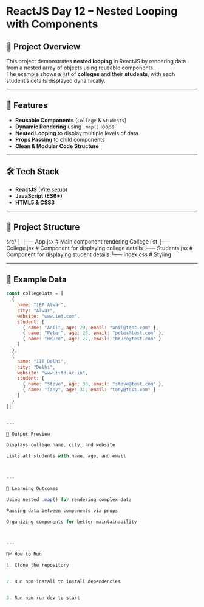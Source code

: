 # ReactJS Day 12 – Nested Looping with Components

## 📌 Project Overview
This project demonstrates **nested looping** in ReactJS by rendering data from a nested array of objects using reusable components.  
The example shows a list of **colleges** and their **students**, with each student’s details displayed dynamically.

---

## 🚀 Features
- **Reusable Components** (`College` & `Students`)
- **Dynamic Rendering** using `.map()` loops
- **Nested Looping** to display multiple levels of data
- **Props Passing** to child components
- **Clean & Modular Code Structure**

---

## 🛠 Tech Stack
- **ReactJS** (Vite setup)
- **JavaScript (ES6+)**
- **HTML5 & CSS3**

---

## 📂 Project Structure

src/ │ ├── App.jsx          # Main component rendering College list ├── College.jsx      # Component for displaying college details ├── Students.jsx     # Component for displaying student details └── index.css        # Styling

---

## 📄 Example Data
```javascript
const collegeData = [
  {
    name: "IET Alwar",
    city: "Alwar",
    website: "www.iet.com",
    student: [
      { name: "Anil", age: 29, email: "anil@test.com" },
      { name: "Peter", age: 28, email: "peter@test.com" },
      { name: "Bruce", age: 27, email: "bruce@test.com" }
    ]
  },
  {
    name: "IIT Delhi",
    city: "Delhi",
    website: "www.iitd.ac.in",
    student: [
      { name: "Steve", age: 30, email: "steve@test.com" },
      { name: "Tony", age: 31, email: "tony@test.com" }
    ]
  }
];


---

📸 Output Preview

Displays college name, city, and website

Lists all students with name, age, and email



---

🎯 Learning Outcomes

Using nested .map() for rendering complex data

Passing data between components via props

Organizing components for better maintainability



---

🏃‍♂️ How to Run

1. Clone the repository


2. Run npm install to install dependencies


3. Run npm run dev to start
